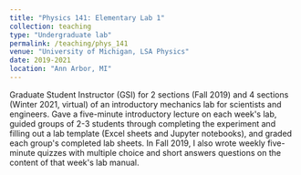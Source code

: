```yaml
---
title: "Physics 141: Elementary Lab 1"
collection: teaching
type: "Undergraduate lab"
permalink: /teaching/phys_141
venue: "University of Michigan, LSA Physics"
date: 2019-2021
location: "Ann Arbor, MI"
---
```


Graduate Student Instructor (GSI) for 2 sections (Fall 2019) and 4 sections (Winter 2021, virtual) of an introductory mechanics lab for scientists and engineers. Gave a five-minute introductory lecture on each week's lab, guided groups of 2-3 students through completing the experiment and filling out a lab template (Excel sheets and Jupyter notebooks), and graded each group's completed lab sheets.  In Fall 2019, I also wrote weekly five-minute quizzes with multiple choice and short answers questions on the content of that week's lab manual.
